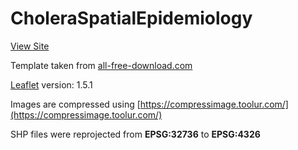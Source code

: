 # CholeraSpatialEpidemiology  

[View Site](https://vaasudevans.github.io/CholeraSpatialEpidemiology/)

Template taken from [all-free-download.com](https://all-free-download.com/free-website-templates/download/global_775.html)

[Leaflet](https://leafletjs.com/) version: 1.5.1

Images are compressed using [https://compressimage.toolur.com/](https://compressimage.toolur.com/)

SHP files were reprojected from <b>EPSG:32736</b> to <b>EPSG:4326</b>
